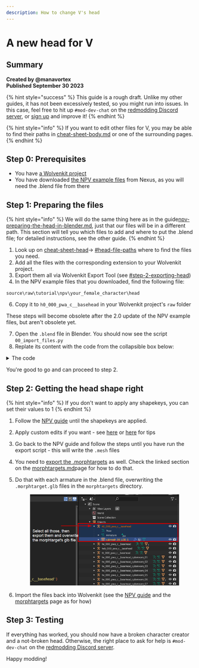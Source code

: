 ```yaml
---
description: How to change V's head
---
```


# A new head for V

## Summary

**Created by @manavortex**\
**Published September 30 2023**

{% hint style="success" %}
This guide is a rough draft. Unlike my other guides, it has not been excessively tested, so you might run into issues. In this case, feel free to hit up  `#mod-dev-chat` on the [redmodding Discord server](https://discord.gg/redmodding), or [sign up](https://app.gitbook.com/invite/-MP5ijqI11FeeX7c8-N8/H70HZBOeUulIpkQnBLK7) and improve it!
{% endhint %}

{% hint style="info" %}
If you want to edit other files for V, you may be able to find their paths in [cheat-sheet-body.md](../../references-lists-and-overviews/cheat-sheet-body.md "mention") or one of the surrounding pages.
{% endhint %}

## Step 0: Prerequisites

* You have [a Wolvenkit project](http://127.0.0.1:5000/s/-MP\_ozZVx2gRZUPXkd4r/wolvenkit-app/usage/wolvenkit-projects#create-a-new-wolvenkit-mod-project)
* You have downloaded [the NPV example files](https://www.nexusmods.com/cyberpunk2077/mods/8328) from Nexus, as you will need the .blend file from there

## Step 1: Preparing the files

{% hint style="info" %}
We will do the same thing here as in the guide[npv-preparing-the-head-in-blender.md](npv-v-as-custom-npc/npv-preparing-the-head-in-blender.md "mention"), just that our files will be in a different path. This section will tell you which files to add and where to put the .blend file; for detailed instructions, see the other guide.
{% endhint %}

1. Look up on [cheat-sheet-head](../../references-lists-and-overviews/cheat-sheet-head/ "mention")-> [#head-file-paths](../../references-lists-and-overviews/cheat-sheet-head/#head-file-paths "mention") where to find the files you need.
2. Add all the files with the corresponding extension to your Wolvenkit project.
3. Export them all via Wolvenkit Export Tool (see [#step-2-exporting-head](npv-v-as-custom-npc/npv-preparing-the-head-in-blender.md#step-2-exporting-head "mention"))
4. In the NPV example files that you downloaded, find the following file:

```
source\raw\tutorial\npv\your_female_character\head
```

6. Copy it to `h0_000_pwa_c__basehead` in your Wolvenkit project's `raw` folder

These steps will become obsolete after the 2.0 update of the NPV example files, but aren't obsolete yet.

7. Open the `.blend` file in Blender. You should now see the script `00_import_files.py`
8. Replate its content with the code from the collapsible box below:

<details>

<summary>The code</summary>

```python
import os
import bpy
import re

# path of your blend file
filepath = bpy.data.filepath
directory = os.path.dirname(filepath)

morphtargetDirectoryFile = os.path.join(directory, "morphtargets")

if not any(filename.endswith(".morphtarget.glb") for filename in os.listdir(morphtargetDirectoryFile)):
    parentFolder = os.path.dirname(directory)
    if any(filename.endswith(".morphtarget.glb") for filename in os.listdir(parentFolder)):
        morphtargetDirectoryFile = parentFolder
        
targetPath = ''


for root, dirs, files in os.walk(morphtargetDirectoryFile):
    files = [ file for file in files if file.endswith( ('.glb') ) ]
    for file in files: # loops through directories and files
        pot2 = os.path.join(root,file)
        armatureName = file.replace('.morphtarget.glb', '').replace('__morphs_default', '__morphs').replace('__morphs', '_c__basehead')  
        print("\nimporting = ", file)        
        imported_object = bpy.ops.import_scene.gltf(filepath=pot2, loglevel=0)
        selectedObject = bpy.context.scene.objects.get("Armature")
        selectedObject.name = armatureName
        print("imported to ", armatureName)
        

bpy.ops.object.select_all(action='DESELECT')
```



</details>

You're good to go and can proceed to step 2.

## Step 2: Getting the head shape right

{% hint style="info" %}
If you don't want to apply any shapekeys, you can set their values to 1
{% endhint %}

1. Follow the [NPV guide](npv-v-as-custom-npc/) until the shapekeys are applied.&#x20;
2. Apply custom edits if you want - see [here](../items-equipment/recolours-and-refits/r-and-r-refitting-step-by-step.md#step-4-refitting) or [here](../../3d-modelling/mesh-sculpting-techniques.md) for tips
3. Go back to the NPV guide and follow the steps until you have run the export script - this will write the `.mesh` files
4. You need to [export the .morphtargets](../../3d-modelling/morphtargets.md#editing-morphtargets) as well. Check the linked section on the [morphtargets.md](../../3d-modelling/morphtargets.md "mention")page for how to do that.
5.  Do that with each armature in the .blend file, overwriting the `.morphtarget.glb` files in the `morphtargets` directory.

    <figure><img src="../../../.gitbook/assets/npv_basehead_export_from_blender.png" alt=""><figcaption></figcaption></figure>
6. Import the files back into Wolvenkit (see the [NPV guide](npv-v-as-custom-npc/npv-preparing-the-head-in-blender.md#step-3-importing-head) and the [morphtargets](../../3d-modelling/morphtargets.md#editing-morphtargets) page as for how)

## Step 3: Testing

If everything has worked, you should now have a broken character creator and a not-broken head. Otherwise, the right place to ask for help is `#mod-dev-chat` on the [redmodding Discord server](https://discord.gg/redmodding).&#x20;

Happy modding!
